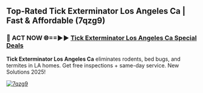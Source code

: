 ## Top-Rated Tick Exterminator Los Angeles Ca | Fast & Affordable (7qzg9)

<h3>🐜 ACT NOW 🌐==►► <a href="https://tinyurl.com/2dysvsjj" rel="nofollow">Tick Exterminator Los Angeles Ca Special Deals</a></h3>

**Tick Exterminator Los Angeles Ca** eliminates rodents, bed bugs, and termites in LA homes. Get free inspections + same-day service. New Solutions 2025!

[![7qzg9](https://i.imgur.com/JCYaghj.jpeg)](https://tinyurl.com/2dysvsjj)